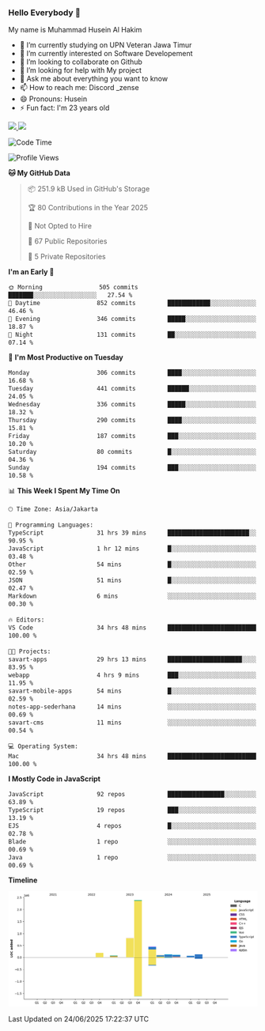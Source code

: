 ### Hello Everybody 👋

My name is Muhammad Husein Al Hakim

- 🔭 I’m currently studying on UPN Veteran Jawa Timur
- 🌱 I’m currently interested on Software Developement
- 👯 I’m looking to collaborate on Github
- 🤔 I’m looking for help with My project
- 💬 Ask me about everything you want to know
- 📫 How to reach me: Discord _zense
- 😄 Pronouns: Husein
- ⚡ Fun fact: I'm 23 years old

<p align="left">
<a href="https://github.com/huseinhq">
  <img height="180em" src="https://github-readme-stats-eight-theta.vercel.app/api?username=huseinhq&show_icons=true&theme=algolia&include_all_commits=true&count_private=true"/>
  <img height="180em" src="https://github-readme-stats-eight-theta.vercel.app/api/top-langs/?username=huseinhq&layout=compact&langs_count=8&theme=algolia"/>
</a>
</p>

<!--START_SECTION:waka-->
![Code Time](http://img.shields.io/badge/Code%20Time-2%2C302%20hrs%2036%20mins-blue)

![Profile Views](http://img.shields.io/badge/Profile%20Views-2-blue)

**🐱 My GitHub Data** 

> 📦 251.9 kB Used in GitHub's Storage 
 > 
> 🏆 80 Contributions in the Year 2025
 > 
> 🚫 Not Opted to Hire
 > 
> 📜 67 Public Repositories 
 > 
> 🔑 5 Private Repositories 
 > 
**I'm an Early 🐤** 

```text
🌞 Morning                505 commits         ███████░░░░░░░░░░░░░░░░░░   27.54 % 
🌆 Daytime                852 commits         ████████████░░░░░░░░░░░░░   46.46 % 
🌃 Evening                346 commits         █████░░░░░░░░░░░░░░░░░░░░   18.87 % 
🌙 Night                  131 commits         ██░░░░░░░░░░░░░░░░░░░░░░░   07.14 % 
```
📅 **I'm Most Productive on Tuesday** 

```text
Monday                   306 commits         ████░░░░░░░░░░░░░░░░░░░░░   16.68 % 
Tuesday                  441 commits         ██████░░░░░░░░░░░░░░░░░░░   24.05 % 
Wednesday                336 commits         █████░░░░░░░░░░░░░░░░░░░░   18.32 % 
Thursday                 290 commits         ████░░░░░░░░░░░░░░░░░░░░░   15.81 % 
Friday                   187 commits         ███░░░░░░░░░░░░░░░░░░░░░░   10.20 % 
Saturday                 80 commits          █░░░░░░░░░░░░░░░░░░░░░░░░   04.36 % 
Sunday                   194 commits         ███░░░░░░░░░░░░░░░░░░░░░░   10.58 % 
```


📊 **This Week I Spent My Time On** 

```text
🕑︎ Time Zone: Asia/Jakarta

💬 Programming Languages: 
TypeScript               31 hrs 39 mins      ███████████████████████░░   90.95 % 
JavaScript               1 hr 12 mins        █░░░░░░░░░░░░░░░░░░░░░░░░   03.48 % 
Other                    54 mins             █░░░░░░░░░░░░░░░░░░░░░░░░   02.59 % 
JSON                     51 mins             █░░░░░░░░░░░░░░░░░░░░░░░░   02.47 % 
Markdown                 6 mins              ░░░░░░░░░░░░░░░░░░░░░░░░░   00.30 % 

🔥 Editors: 
VS Code                  34 hrs 48 mins      █████████████████████████   100.00 % 

🐱‍💻 Projects: 
savart-apps              29 hrs 13 mins      █████████████████████░░░░   83.95 % 
webapp                   4 hrs 9 mins        ███░░░░░░░░░░░░░░░░░░░░░░   11.95 % 
savart-mobile-apps       54 mins             █░░░░░░░░░░░░░░░░░░░░░░░░   02.59 % 
notes-app-sederhana      14 mins             ░░░░░░░░░░░░░░░░░░░░░░░░░   00.69 % 
savart-cms               11 mins             ░░░░░░░░░░░░░░░░░░░░░░░░░   00.54 % 

💻 Operating System: 
Mac                      34 hrs 48 mins      █████████████████████████   100.00 % 
```

**I Mostly Code in JavaScript** 

```text
JavaScript               92 repos            ████████████████░░░░░░░░░   63.89 % 
TypeScript               19 repos            ███░░░░░░░░░░░░░░░░░░░░░░   13.19 % 
EJS                      4 repos             █░░░░░░░░░░░░░░░░░░░░░░░░   02.78 % 
Blade                    1 repo              ░░░░░░░░░░░░░░░░░░░░░░░░░   00.69 % 
Java                     1 repo              ░░░░░░░░░░░░░░░░░░░░░░░░░   00.69 % 
```



**Timeline**

![Lines of Code chart](https://raw.githubusercontent.com/HuseinHQ/HuseinHQ/main/assets/bar_graph.png)


 Last Updated on 24/06/2025 17:22:37 UTC
<!--END_SECTION:waka-->
